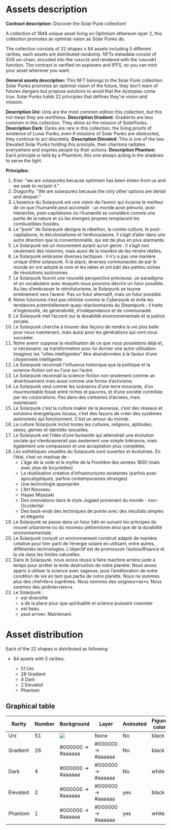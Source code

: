 # Assets description

**Contract description:**
Discover the Solar Punk collection!

A collection of 1848 unique asset living on Optimism ethereum layer 2, this collection promotes an optimist vision as Solar Punks do.

The collection consists of 22 shapes x 84 assets including 5 different rarities, each assets are distributed randomly. NFTs metadata consist of SVG on-chain, encoded into the `tokenID` and rendered with the `tokenURI` function. The contract is verified on explorers and IPFS, so you can mint your asset wherever you want.

**General assets description:**
This NFT belongs to the Solar Punk collection. Solar Punks promotes an optimist vision of the future, they don't warn of futures dangers but propose solutions to avoid that the dystopias come true. Solar Punks holds 22 principles that defines they're vision and mission.

**Description Uni:**
Unis are the most common edition this collection, but this not mean they are worthless.
**Description Gradient**:
Gradients are less common in this collection. They shine as the mission of SolarPunks.
**Description Dark**:
Darks are rare in this collection, the living proofs of existence of Lunar Punks, even if missions of Solar Punks are obstructed, they continue to act discretely.
**Description Elevated**:
This is one of the two Elevated Solar Punks holding this principle, their charisma radiates everywhere and inspires people by their actions.
**Description Phantom**:
Each principle is held by a Phamtom, this one always acting in the shadows to serve the light.

**Principles:**

1. Kiwi: "we are solarpunks because optimism has been stolen from us and we seek to reclaim it."
2. Dragonfly: "We are solarpunks because the only other options are denial and despair."
3. L’essence du Solarpunk est une vision de l’avenir qui incarne le meilleur de ce que l’humanité peut accomplir : un monde post-pénurie, post-hiérarchie, post-capitalisme où l’humanité se considère comme une partie de la nature et où les énergies propres remplacent les combustibles fossiles.
4. Le “punk” de Solarpunk désigne la rébellion, la contre-culture, le post-capitalisme, le décolonialisme et l’enthousiasme. Il s’agit d’aller dans une autre direction que la conventionnelle, qui est de plus en plus alarmante.
5. Le Solarpunk est un mouvement autant qu’un genre : il s’agit non seulement des histoires, mais aussi de la manière de les rendre réelles.
6. Le Solarpunk embrasse diverses tactiques : il n’y a pas une manière unique d’être solarpunk. À la place, diverses communautés de par le monde en ont adopté le nom et les idées et ont bâti des petites niches de révolutions autonomes.
7. Le Solarpunk fournit une nouvelle perspective précieuse, un paradigme et un vocabulaire avec lesquels nous pouvons décrire un futur possible. Au lieu d’embrasser le rétrofuturisme, le Solarpunk se tourne entièrement vers l’avenir. Pas un futur alternatif, mais un futur possible.
8. Notre futurisme n’est pas nihiliste comme le Cyberpunk et évite les tendances potentiellement quasi-réactionnaires du Steampunk : il traite d’ingéniosité, de générativité, d’indépendance et de communauté.
9. Le Solarpunk met l’accent sur la durabilité environnementale et la justice sociale.
10. Le Solarpunk cherche à trouver des façons de rendre la vie plus belle pour nous maintenant, mais aussi pour les générations qui vont nous succéder.
11. Notre avenir suppose la réutilisation de ce que nous possédons déjà et, si nécessaire, sa transformation pour lui donner une autre utilisation. Imaginez les “villes intelligentes” être abandonnées à la faveur d’une citoyenneté intelligente.
12. Le Solarpunk reconnait l’influence historique que la politique et la science-fiction ont eu l’une sur l’autre.
13. Le Solarpunk reconnait la science-fiction non seulement comme un divertissement mais aussi comme une forme d’activisme.
14. Le Solarpunk veut contrer les scénarios d’une terre mourante, d’un insurmontable fossé entre riches et pauvres, et d’une société contrôlée par les corporations. Pas dans des centaines d’années, mais maintenant.
15. Le Solarpunk c’est la culture maker de la jeunesse, c’est des réseaux et solutions énergétiques locaux, c’est des façons de créer des systèmes autonomes qui fonctionnent. C’est un amour du monde.
16. La culture Solarpunk inclut toutes les cultures, religions, aptitudes, sexes, genres et identités sexuelles.
17. Le Solarpunk est l’idée d’une humanité qui atteindrait une évolution sociale qui n’embrasserait pas seulement une simple tolérance, mais également une compassion et une acceptation plus complètes.
18. Les esthétiques visuelles du Solarpunk sont ouvertes et évolutives. En l’état, c’est un mashup de :
    - L’âge de la voile et le mythe de la Frontière des années 1800 (mais avec plus de bicyclettes)
    - La réutilisation créative d’infrastructures existantes (parfois post-apocalyptiques, parfois contemporaines-étranges)
    - Une technologie appropriée
    - L’Art Nouveau
    - Hayao Miyazaki
    - Des innovations dans le style Jugaad provenant du monde - non-Occidental
    - Des back-ends des techniques de pointe avec des résultats simples et élégants
19. Le Solarpunk se passe dans un futur bâti en suivant les principes du nouvel urbanisme ou du nouveau piétonnisme ainsi que de la durabilité environnementale.
20. Le Solarpunk conçoit un environnement construit adapté de manière créative pour tirer parti de l’énergie solaire en utilisant, entre autres, différentes technologies. L’objectif est de promouvoir l’autosuffisance et la vie dans les limites naturelles.
21. Dans le Solarpunk, nous avons réussi à faire machine arrière juste à temps pour arrêter la lente destruction de notre planète. Nous avons appris à utiliser la science avec sagesse, pour l’amélioration de notre condition de vie en tant que partie de notre planète. Nous ne sommes plus des chef•fe•s suprêmes. Nous sommes des soigneur•se•s. Nous sommes des jardinier•ère•s.
22. Le Solarpunk :
    - est diversifié
    - a de la place pour que spiritualité et science puissent coexister
    - est beau
    - peut arriver. Maintenant.

# Asset distribution

Each of the 22 shapes is distributed as following:

- 84 assets with 5 rarities:

  - 51 Uni
  - 26 Gradient
  - 4 Dark
  - 2 Elevated
  - Phantom

## Graphical table

| Rarity   | Number | Background                                         | Layer              | Animated | Figure color |
| -------- | ------ | -------------------------------------------------- | ------------------ | -------- | ------------ |
| Uni      | 51     | ![](https://img.shields.io/badge/%233344EE-3344ee) | None               | No       | black        |
| Gradient | 26     | #000000 -> #aaaaaa                                 | #000000 -> #aaaaaa | No       | black        |
| Dark     | 4      | #000000 -> #aaaaaa                                 | #000000 -> #aaaaaa | No       | white        |
| Elevated | 2      | #000000 -> #aaaaaa                                 | #000000 -> #aaaaaa | yes      | black        |
| Phantom  | 1      | #000000 -> #aaaaaa                                 | #000000 -> #aaaaaa | yes      | white        |
